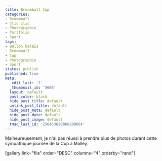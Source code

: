 ```yaml
---
title: Broomball Cup
categories:
- Broomball
- Clic clac
- Photographie
- Portfolio
- Sport
tags:
- Ballon balais
- Broomball
- Cup
- Photographie
- Sport
status: publish
published: true
meta:
  _edit_last: '1'
  _thumbnail_id: '5605'
  layout: default
  post_color: black
  hide_post_title: default
  unlink_post_title: default
  hide_post_meta: default
  hide_post_date: default
  hide_post_image: default
  tmac_last_id: '256453630868209664'
---
```

Malheureusement, je n'ai pas réussi à prendre plus de photos durant cette sympathique journée de la Cup à Malley. <!--more-->

[gallery link="file" order="DESC" columns="4" orderby="rand"]

